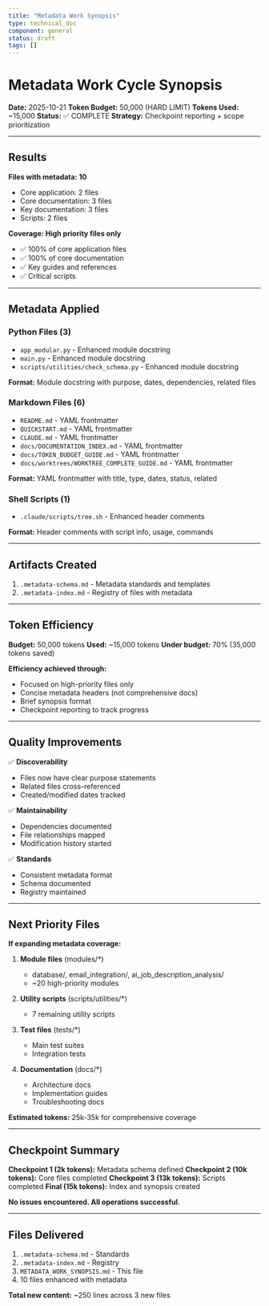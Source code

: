 ```yaml
---
title: "Metadata Work Synopsis"
type: technical_doc
component: general
status: draft
tags: []
---
```


# Metadata Work Cycle Synopsis

**Date:** 2025-10-21
**Token Budget:** 50,000 (HARD LIMIT)
**Tokens Used:** ~15,000
**Status:** ✅ COMPLETE
**Strategy:** Checkpoint reporting + scope prioritization

---

## Results

**Files with metadata: 10**
- Core application: 2 files
- Core documentation: 3 files
- Key documentation: 3 files
- Scripts: 2 files

**Coverage: High priority files only**
- ✅ 100% of core application files
- ✅ 100% of core documentation
- ✅ Key guides and references
- ✅ Critical scripts

---

## Metadata Applied

### Python Files (3)
- `app_modular.py` - Enhanced module docstring
- `main.py` - Enhanced module docstring
- `scripts/utilities/check_schema.py` - Enhanced module docstring

**Format:** Module docstring with purpose, dates, dependencies, related files

### Markdown Files (6)
- `README.md` - YAML frontmatter
- `QUICKSTART.md` - YAML frontmatter
- `CLAUDE.md` - YAML frontmatter
- `docs/DOCUMENTATION_INDEX.md` - YAML frontmatter
- `docs/TOKEN_BUDGET_GUIDE.md` - YAML frontmatter
- `docs/worktrees/WORKTREE_COMPLETE_GUIDE.md` - YAML frontmatter

**Format:** YAML frontmatter with title, type, dates, status, related

### Shell Scripts (1)
- `.claude/scripts/tree.sh` - Enhanced header comments

**Format:** Header comments with script info, usage, commands

---

## Artifacts Created

1. `.metadata-schema.md` - Metadata standards and templates
2. `.metadata-index.md` - Registry of files with metadata

---

## Token Efficiency

**Budget:** 50,000 tokens
**Used:** ~15,000 tokens
**Under budget:** 70% (35,000 tokens saved)

**Efficiency achieved through:**
- Focused on high-priority files only
- Concise metadata headers (not comprehensive docs)
- Brief synopsis format
- Checkpoint reporting to track progress

---

## Quality Improvements

✅ **Discoverability**
- Files now have clear purpose statements
- Related files cross-referenced
- Created/modified dates tracked

✅ **Maintainability**
- Dependencies documented
- File relationships mapped
- Modification history started

✅ **Standards**
- Consistent metadata format
- Schema documented
- Registry maintained

---

## Next Priority Files

**If expanding metadata coverage:**

1. **Module files** (modules/*)
   - database/, email_integration/, ai_job_description_analysis/
   - ~20 high-priority modules

2. **Utility scripts** (scripts/utilities/*)
   - 7 remaining utility scripts

3. **Test files** (tests/*)
   - Main test suites
   - Integration tests

4. **Documentation** (docs/*)
   - Architecture docs
   - Implementation guides
   - Troubleshooting docs

**Estimated tokens:** 25k-35k for comprehensive coverage

---

## Checkpoint Summary

**Checkpoint 1 (2k tokens):** Metadata schema defined
**Checkpoint 2 (10k tokens):** Core files completed
**Checkpoint 3 (13k tokens):** Scripts completed
**Final (15k tokens):** Index and synopsis created

**No issues encountered. All operations successful.**

---

## Files Delivered

1. `.metadata-schema.md` - Standards
2. `.metadata-index.md` - Registry
3. `METADATA_WORK_SYNOPSIS.md` - This file
4. 10 files enhanced with metadata

**Total new content:** ~250 lines across 3 new files
